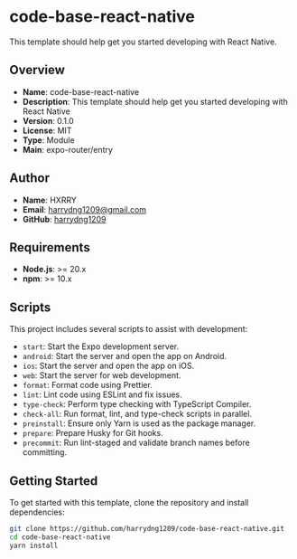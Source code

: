 # code-base-react-native

This template should help get you started developing with React Native.

## Overview

- **Name**: code-base-react-native
- **Description**: This template should help get you started developing with React Native
- **Version**: 0.1.0
- **License**: MIT
- **Type**: Module
- **Main**: expo-router/entry

## Author

- **Name**: HXRRY
- **Email**: [harrydng1209@gmail.com](mailto:harrydng1209@gmail.com)
- **GitHub**: [harrydng1209](https://github.com/harrydng1209)

## Requirements

- **Node.js**: >= 20.x
- **npm**: >= 10.x

## Scripts

This project includes several scripts to assist with development:

- `start`: Start the Expo development server.
- `android`: Start the server and open the app on Android.
- `ios`: Start the server and open the app on iOS.
- `web`: Start the server for web development.
- `format`: Format code using Prettier.
- `lint`: Lint code using ESLint and fix issues.
- `type-check`: Perform type checking with TypeScript Compiler.
- `check-all`: Run format, lint, and type-check scripts in parallel.
- `preinstall`: Ensure only Yarn is used as the package manager.
- `prepare`: Prepare Husky for Git hooks.
- `precommit`: Run lint-staged and validate branch names before committing.

## Getting Started

To get started with this template, clone the repository and install dependencies:

```bash
git clone https://github.com/harrydng1209/code-base-react-native.git
cd code-base-react-native
yarn install
```

